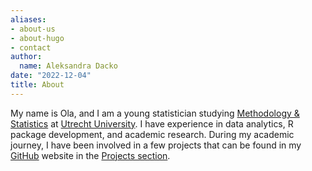 ```yaml
---
aliases:
- about-us
- about-hugo
- contact
author:
  name: Aleksandra Dacko
date: "2022-12-04"
title: About
---
```


My name is Ola, and I am a young statistician studying [Methodology & Statistics](https://www.uu.nl/en/masters/methodology-and-statistics-behavioural-biomedical-and-social-sciences) at [Utrecht University](https://www.uu.nl/). I have experience in data analytics, R package development, and academic research. During my academic journey, I have been involved in a few projects that can be found in my [GitHub](https://github.com/a-dacko) website in the [Projects section](). 

